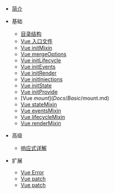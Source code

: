 - [简介](/)

- 基础

  - [目录结构](Docs/Basic/codeDirectoryStructure.md)
  - [Vue 入口文件](Docs/Basic/enterVueFromTheEntryFile.md)
  - [Vue initMixin](Docs/Basic/initMixin.md)
  - [Vue mergeOptions](Docs/Basic/mergeOptions.md)
  - [Vue initLifecycle](Docs/Basic/initLifecycle.md)
  - [Vue initEvents](Docs/Basic/initEvents.md)
  - [Vue initRender](Docs/Basic/initRender.md)
  - [Vue initInjections](Docs/Basic/initInjections.md)
  - [Vue initState](Docs/Basic/initState.md)
  - [Vue initProvide](Docs/Basic/initProvide.md)
  - [Vue $mount](Docs/Basic/$mount.md)
  - [Vue stateMixin](Docs/Basic/stateMixin.md)
  - [Vue eventsMixin](Docs/Basic/eventsMixin.md)
  - [Vue lifecycleMixin](Docs/Basic/lifecycleMixin.md)
  - [Vue renderMixin](Docs/Basic/renderMixin.md)

- 高级

  - [响应式详解](Docs/senior/observe.md)

- 扩展

  - [Vue Error](Docs/expand/errorHandler.md)
  - [Vue patch](Docs/expand/patch.md)
  - [Vue patch](Docs/expand/directives.md)
